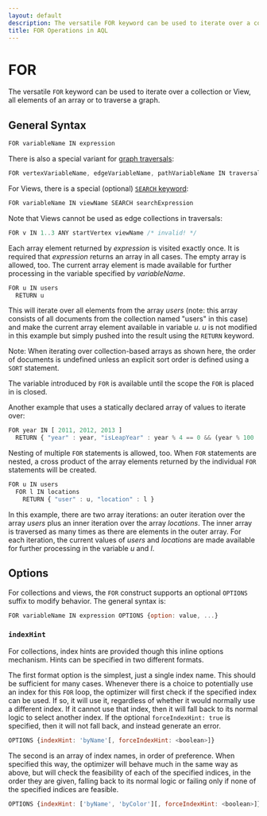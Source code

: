 ```yaml
---
layout: default
description: The versatile FOR keyword can be used to iterate over a collection or View, all elements of an array or to traverse a graph.
title: FOR Operations in AQL
---
```

FOR
===

The versatile `FOR` keyword can be used to iterate over a collection or View,
all elements of an array or to traverse a graph.

## General Syntax

```js
FOR variableName IN expression
```

There is also a special variant for [graph traversals](graphs-traversals.html):

```js
FOR vertexVariableName, edgeVariableName, pathVariableName IN traversalExpression
```

For Views, there is a special (optional) [`SEARCH` keyword](operations-search.html):

```js
FOR variableName IN viewName SEARCH searchExpression
```

Note that Views cannot be used as edge collections in traversals:

```js
FOR v IN 1..3 ANY startVertex viewName /* invalid! */
```

Each array element returned by *expression* is visited exactly once. It is
required that *expression* returns an array in all cases. The empty array is
allowed, too. The current array element is made available for further processing 
in the variable specified by *variableName*.

```js
FOR u IN users
  RETURN u
```

This will iterate over all elements from the array *users* (note: this array
consists of all documents from the collection named "users" in this case) and
make the current array element available in variable *u*. *u* is not modified in
this example but simply pushed into the result using the `RETURN` keyword.

Note: When iterating over collection-based arrays as shown here, the order of
documents is undefined unless an explicit sort order is defined using a `SORT`
statement.

The variable introduced by `FOR` is available until the scope the `FOR` is
placed in is closed.

Another example that uses a statically declared array of values to iterate over:

```js
FOR year IN [ 2011, 2012, 2013 ]
  RETURN { "year" : year, "isLeapYear" : year % 4 == 0 && (year % 100 != 0 || year % 400 == 0) }
```

Nesting of multiple `FOR` statements is allowed, too. When `FOR` statements are
nested, a cross product of the array elements returned by the individual `FOR`
statements will be created.

```js
FOR u IN users
  FOR l IN locations
    RETURN { "user" : u, "location" : l }
```

In this example, there are two array iterations: an outer iteration over the array
*users* plus an inner iteration over the array *locations*. The inner array is
traversed as many times as there are elements in the outer array.  For each
iteration, the current values of *users* and *locations* are made available for
further processing in the variable *u* and *l*.

## Options

For collections and views, the `FOR` construct supports an optional `OPTIONS`
suffix to modify behavior. The general syntax is:

```js
FOR variableName IN expression OPTIONS {option: value, ...}
```

### `indexHint`

For collections, index hints are provided though this inline options mechanism.
Hints can be specified in two different formats.

The first format option is the simplest, just a single index name. This should
be sufficient for many cases. Whenever there is a choice to potentially use an
index for this `FOR` loop, the optimizer will first check if the specified index
can be used. If so, it will use it, regardless of whether it would normally use
a different index. If it cannot use that index, then it will fall back to its
normal logic to select another index. If the optional `forceIndexHint: true` is
specified, then it will not fall back, and instead generate an error.

```js
OPTIONS {indexHint: 'byName'[, forceIndexHint: <boolean>]}
```

The second is an array of index names, in order of preference. When specified
this way, the optimizer will behave much in the same way as above, but will
check the feasibility of each of the specified indices, in the order they are
given, falling back to its normal logic or failing only if none of the specified
indices are feasible.

```js
OPTIONS {indexHint: ['byName', 'byColor'][, forceIndexHint: <boolean>]}
```
